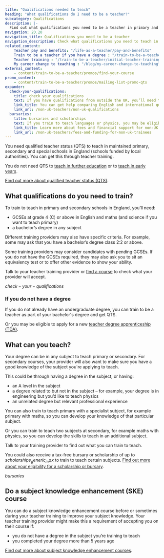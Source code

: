 ```yaml
---
title: "Qualifications needed to teach"
heading: "What qualifications do I need to be a teacher?"
subcategory: Qualifications
description: |-
  Find out what qualifications you need to be a teacher in primary and secondary schools in England and which subjects you can train to teach.
navigation: 20.20
navigation_title: Qualifications you need to be a teacher
navigation_description: Check what qualifications you need to teach in primary, secondary and special schools in England.
related_content:
    Teacher pay and benefits: "/life-as-a-teacher/pay-and-benefits"
    Train to be a teacher if you have a degree : "/train-to-be-a-teacher/if-you-have-a-degree"
    Teacher training : "/train-to-be-a-teacher/initial-teacher-training"
    My career change to teaching : "/blog/my-career-change-to-teaching"
external_content:
    - content/train-to-be-a-teacher/promos/find-your-course
promo_content:
    - content/train-to-be-a-teacher/promos/mailing-list-promo-qts
expander:
  check-your-qualifications:
    title: check your qualifications
    text: If you have qualifications from outside the UK, you’ll need to show that they meet the standards set for teacher training in England.
    link_title: You can get help comparing English and international qualifications.
    link_url: /non-uk-teachers/non-uk-qualifications
  bursaries:
    title: bursaries and scholarships
    text: If you train to teach languages or physics, you may be eligible for a bursary or scholarship.
    link_title: Learn more about fees and financial support for non-UK trainee teachers.
    link_url: /non-uk-teachers/fees-and-funding-for-non-uk-trainees
---
```


You need qualified teacher status (QTS) to teach in maintained primary, secondary and special schools in England (schools funded by local authorities). You can get this through teacher training.

You do not need QTS to [teach in further education](/life-as-a-teacher/become-a-further-education-teacher) or to [teach in early years](/life-as-a-teacher/become-an-early-years-teacher).

[Find out more about qualified teacher status (QTS)](/train-to-be-a-teacher/what-is-qts).

## What qualifications do you need to train?

To train to teach in primary and secondary schools in England, you’ll need:

* GCSEs at grade 4 (C) or above in English and maths (and science if you want to teach primary)
* a bachelor’s degree in any subject

Different training providers may also have specific criteria. For example, some may ask that you have a bachelor’s degree class 2:2 or above.

Some training providers may consider candidates with pending GCSEs. If you do not have the GCSEs required, they may also ask you to sit an equivalency test or to offer other evidence to show your ability.

Talk to your teacher training provider or [find a course](https://www.find-postgraduate-teacher-training.service.gov.uk/) to check what your provider will accept.

$check-your-qualifications$

### If you do not have a degree

If you do not already have an undergraduate degree, you can train to be a teacher as part of your bachelor's degree and get QTS.

Or you may be eligible to apply for a new [teacher degree apprenticeship (TDA)](/train-to-be-a-teacher/teacher-degree-apprenticeships).

## What can you teach?

Your degree can be in any subject to teach primary or secondary. For secondary courses, your provider will also want to make sure you have a good knowledge of the subject you're applying to teach.

This could be through having a degree in the subject, or having:

* an A level in the subject
* a degree related to but not in the subject – for example, your degree is in engineering but you’d like to teach physics
* an unrelated degree but relevant professional experience

You can also train to teach primary with a specialist subject, for example primary with maths, so you can develop your knowledge of that particular subject.

Or you can train to teach two subjects at secondary, for example maths with physics, so you can develop the skills to teach in an additional subject.

Talk to your training provider to find out what you can train to teach.

You could also receive a tax-free bursary or scholarship of up to $scholarships_generic_max$ to train to teach certain subjects. [Find out more about your eligibility for a scholarship or bursary](/funding-and-support/scholarships-and-bursaries).

$bursaries$

## Do a subject knowledge enhancement (SKE) course

You can do a subject knowledge enhancement course before or sometimes during your teacher training to improve your subject knowledge. Your teacher training provider might make this a requirement of accepting you on their course if:

* you do not have a degree in the subject you’re training to teach
* you completed your degree more than 5 years ago

[Find out more about subject knowledge enhancement courses](/how-to-apply-for-teacher-training/subject-knowledge-enhancement).
